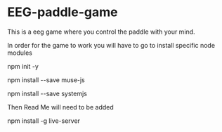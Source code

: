 # EEG-paddle-game
This is a eeg game where you control the paddle with your mind.


In order for the game to work you will have to go to install specific node modules 

npm init -y

npm install --save muse-js

npm install --save systemjs

Then Read Me will need to be added

npm install -g live-server
